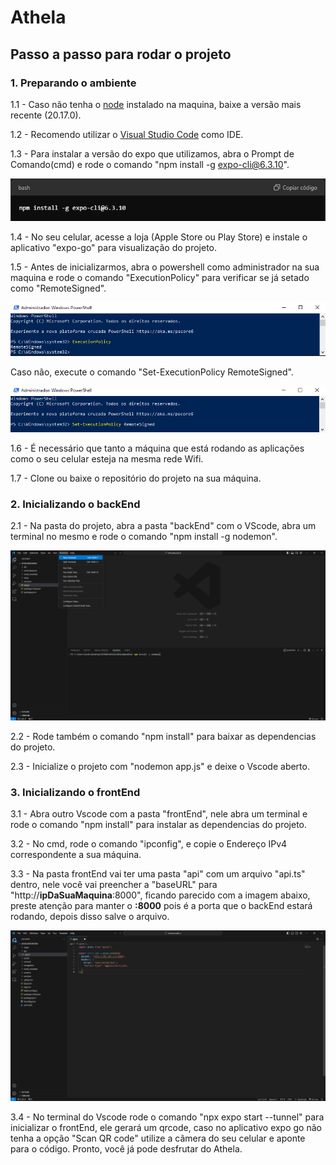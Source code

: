 # Athela

## Passo a passo para rodar o projeto

### 1. Preparando o ambiente

1.1 - Caso não tenha o [node](https://nodejs.org) instalado na maquina, baixe a versão mais recente (20.17.0).

1.2 - Recomendo utilizar o [Visual Studio Code](https://code.visualstudio.com) como IDE. 

1.3 - Para instalar a versão do expo que utilizamos, abra o Prompt de Comando(cmd) e rode o comando "npm install -g expo-cli@6.3.10".

![Imagem do comando sendo executado](./imagensTutorial/expoCli.png)

1.4 - No seu celular, acesse a loja (Apple Store ou Play Store) e instale o aplicativo "expo-go" para visualização do projeto.

1.5 - Antes de inicializarmos, abra o powershell como administrador na sua maquina e rode o comando "ExecutionPolicy" para verificar se já setado como "RemoteSigned".

![Imagem do comando sendo executado](./imagensTutorial/getExecution.png)

Caso não, execute o comando "Set-ExecutionPolicy RemoteSigned".

![Imagem do comando sendo executado](./imagensTutorial/SetExecution.png)

1.6 - É necessário que tanto a máquina que está rodando as aplicações como o seu celular esteja na mesma rede Wifi.

1.7 - Clone ou baixe o repositório do projeto na sua máquina. 

### 2. Inicializando o backEnd 

2.1 - Na pasta do projeto, abra a pasta "backEnd" com o VScode, abra um terminal no mesmo e rode o comando "npm install -g nodemon".

![Imagem de demonstração de como deve ficar o arquivo](./imagensTutorial/vs_nodemon.png)

2.2 - Rode também o comando "npm install" para baixar as dependencias do projeto. 

2.3 - Inicialize o projeto com "nodemon app.js" e deixe o Vscode aberto.

### 3. Inicializando o frontEnd

3.1 - Abra outro Vscode com a pasta "frontEnd", nele abra um terminal e rode o comando "npm install" para instalar as dependencias do projeto.

3.2 - No cmd, rode o comando "ipconfig", e copie o Endereço IPv4 correspondente a sua máquina.

3.3 - Na pasta frontEnd vai ter uma pasta "api" com um arquivo "api.ts" dentro, nele você vai preencher a "baseURL" para "http://**ipDaSuaMaquina**:8000", ficando parecido com a imagem abaixo, preste atenção para manter o **:8000** pois é a porta que o backEnd estará rodando, depois disso salve o arquivo.

![Imagem do comando sendo executado](./imagensTutorial/api.png)

3.4 - No terminal do Vscode rode o comando "npx expo start --tunnel" para inicializar o frontEnd, ele gerará um qrcode, caso no aplicativo expo go não tenha a opção "Scan QR code" utilize a câmera do seu celular e aponte para o código. Pronto, você já pode desfrutar do Athela.
